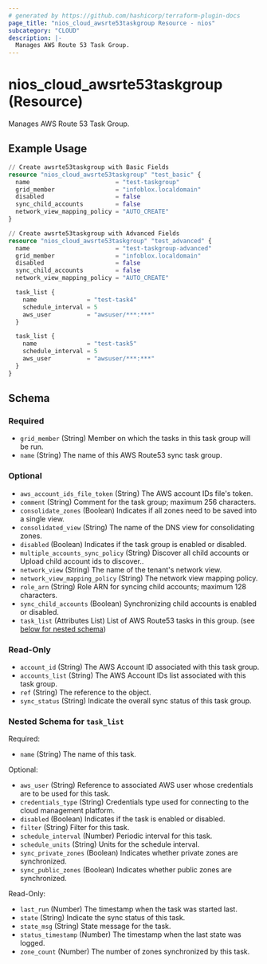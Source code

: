```yaml
---
# generated by https://github.com/hashicorp/terraform-plugin-docs
page_title: "nios_cloud_awsrte53taskgroup Resource - nios"
subcategory: "CLOUD"
description: |-
  Manages AWS Route 53 Task Group.
---
```


# nios_cloud_awsrte53taskgroup (Resource)

Manages AWS Route 53 Task Group.

## Example Usage

```terraform
// Create awsrte53taskgroup with Basic Fields
resource "nios_cloud_awsrte53taskgroup" "test_basic" {
  name                        = "test-taskgroup"
  grid_member                 = "infoblox.localdomain"
  disabled                    = false
  sync_child_accounts         = false
  network_view_mapping_policy = "AUTO_CREATE"
}

// Create awsrte53taskgroup with Advanced Fields
resource "nios_cloud_awsrte53taskgroup" "test_advanced" {
  name                        = "test-taskgroup-advanced"
  grid_member                 = "infoblox.localdomain"
  disabled                    = false
  sync_child_accounts         = false
  network_view_mapping_policy = "AUTO_CREATE"

  task_list {
    name              = "test-task4"
    schedule_interval = 5
    aws_user          = "awsuser/***:***"
  }

  task_list {
    name              = "test-task5"
    schedule_interval = 5
    aws_user          = "awsuser/***:***"
  }
}
```

<!-- schema generated by tfplugindocs -->
## Schema

### Required

- `grid_member` (String) Member on which the tasks in this task group will be run.
- `name` (String) The name of this AWS Route53 sync task group.

### Optional

- `aws_account_ids_file_token` (String) The AWS account IDs file's token.
- `comment` (String) Comment for the task group; maximum 256 characters.
- `consolidate_zones` (Boolean) Indicates if all zones need to be saved into a single view.
- `consolidated_view` (String) The name of the DNS view for consolidating zones.
- `disabled` (Boolean) Indicates if the task group is enabled or disabled.
- `multiple_accounts_sync_policy` (String) Discover all child accounts or Upload child account ids to discover..
- `network_view` (String) The name of the tenant's network view.
- `network_view_mapping_policy` (String) The network view mapping policy.
- `role_arn` (String) Role ARN for syncing child accounts; maximum 128 characters.
- `sync_child_accounts` (Boolean) Synchronizing child accounts is enabled or disabled.
- `task_list` (Attributes List) List of AWS Route53 tasks in this group. (see [below for nested schema](#nestedatt--task_list))

### Read-Only

- `account_id` (String) The AWS Account ID associated with this task group.
- `accounts_list` (String) The AWS Account IDs list associated with this task group.
- `ref` (String) The reference to the object.
- `sync_status` (String) Indicate the overall sync status of this task group.

<a id="nestedatt--task_list"></a>
### Nested Schema for `task_list`

Required:

- `name` (String) The name of this task.

Optional:

- `aws_user` (String) Reference to associated AWS user whose credentials are to be used for this task.
- `credentials_type` (String) Credentials type used for connecting to the cloud management platform.
- `disabled` (Boolean) Indicates if the task is enabled or disabled.
- `filter` (String) Filter for this task.
- `schedule_interval` (Number) Periodic interval for this task.
- `schedule_units` (String) Units for the schedule interval.
- `sync_private_zones` (Boolean) Indicates whether private zones are synchronized.
- `sync_public_zones` (Boolean) Indicates whether public zones are synchronized.

Read-Only:

- `last_run` (Number) The timestamp when the task was started last.
- `state` (String) Indicate the sync status of this task.
- `state_msg` (String) State message for the task.
- `status_timestamp` (Number) The timestamp when the last state was logged.
- `zone_count` (Number) The number of zones synchronized by this task.
